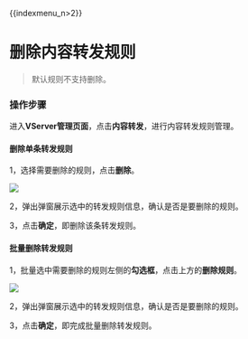 {{indexmenu_n>2}}

# 删除内容转发规则

> 默认规则不支持删除。


### 操作步骤

进入**VServer管理页面**，点击**内容转发**，进行内容转发规则管理。

#### 删除单条转发规则

1，选择需要删除的规则，点击**删除**。

![](https://static.ucloud.cn/1794b095a27547fc8fa9139273469fa2.png)

2，弹出弹窗展示选中的转发规则信息，确认是否是要删除的规则。

3，点击**确定**，即删除该条转发规则。

#### 批量删除转发规则

1，批量选中需要删除的规则左侧的**勾选框**，点击上方的**删除规则**。

![](https://static.ucloud.cn/572f8e7ee3844e838ca1b861171e7f65.png)

2，弹出弹窗展示选中的转发规则信息，确认是否是要删除的规则。

3，点击**确定**，即完成批量删除转发规则。

